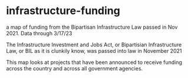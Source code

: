 # infrastructure-funding

a map of funding from the Bipartisan Infrastructure Law passed in Nov 2021. Data through 3/17/23

The Infrastructure Investment and Jobs Act, or Bipartisian
Infrastructure Law, or BIL as it is clunkily know, was passed into
law in November 2021

This map looks at projects that have been announced to receive
funding across the country and across all government agencies.
